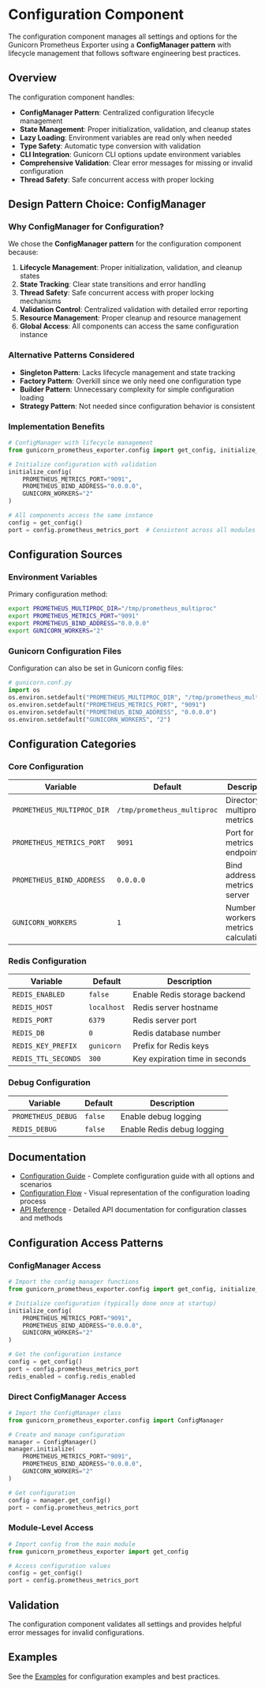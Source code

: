 # Configuration Component

The configuration component manages all settings and options for the Gunicorn Prometheus Exporter using a **ConfigManager pattern** with lifecycle management that follows software engineering best practices.

## Overview

The configuration component handles:

- **ConfigManager Pattern**: Centralized configuration lifecycle management
- **State Management**: Proper initialization, validation, and cleanup states
- **Lazy Loading**: Environment variables are read only when needed
- **Type Safety**: Automatic type conversion with validation
- **CLI Integration**: Gunicorn CLI options update environment variables
- **Comprehensive Validation**: Clear error messages for missing or invalid configuration
- **Thread Safety**: Safe concurrent access with proper locking

## Design Pattern Choice: ConfigManager

### Why ConfigManager for Configuration?

We chose the **ConfigManager pattern** for the configuration component because:

1. **Lifecycle Management**: Proper initialization, validation, and cleanup states
2. **State Tracking**: Clear state transitions and error handling
3. **Thread Safety**: Safe concurrent access with proper locking mechanisms
4. **Validation Control**: Centralized validation with detailed error reporting
5. **Resource Management**: Proper cleanup and resource management
6. **Global Access**: All components can access the same configuration instance

### Alternative Patterns Considered

- **Singleton Pattern**: Lacks lifecycle management and state tracking
- **Factory Pattern**: Overkill since we only need one configuration type
- **Builder Pattern**: Unnecessary complexity for simple configuration loading
- **Strategy Pattern**: Not needed since configuration behavior is consistent

### Implementation Benefits

```python
# ConfigManager with lifecycle management
from gunicorn_prometheus_exporter.config import get_config, initialize_config

# Initialize configuration with validation
initialize_config(
    PROMETHEUS_METRICS_PORT="9091",
    PROMETHEUS_BIND_ADDRESS="0.0.0.0",
    GUNICORN_WORKERS="2"
)

# All components access the same instance
config = get_config()
port = config.prometheus_metrics_port  # Consistent across all modules
```

## Configuration Sources

### Environment Variables

Primary configuration method:

```bash
export PROMETHEUS_MULTIPROC_DIR="/tmp/prometheus_multiproc"
export PROMETHEUS_METRICS_PORT="9091"
export PROMETHEUS_BIND_ADDRESS="0.0.0.0"
export GUNICORN_WORKERS="2"
```

### Gunicorn Configuration Files

Configuration can also be set in Gunicorn config files:

```python
# gunicorn.conf.py
import os
os.environ.setdefault("PROMETHEUS_MULTIPROC_DIR", "/tmp/prometheus_multiproc")
os.environ.setdefault("PROMETHEUS_METRICS_PORT", "9091")
os.environ.setdefault("PROMETHEUS_BIND_ADDRESS", "0.0.0.0")
os.environ.setdefault("GUNICORN_WORKERS", "2")
```

## Configuration Categories

### Core Configuration

| Variable                   | Default                     | Description                               |
| -------------------------- | --------------------------- | ----------------------------------------- |
| `PROMETHEUS_MULTIPROC_DIR` | `/tmp/prometheus_multiproc` | Directory for multiprocess metrics        |
| `PROMETHEUS_METRICS_PORT`  | `9091`                      | Port for metrics endpoint                 |
| `PROMETHEUS_BIND_ADDRESS`  | `0.0.0.0`                   | Bind address for metrics server           |
| `GUNICORN_WORKERS`         | `1`                         | Number of workers for metrics calculation |

### Redis Configuration

| Variable | Default | Description |
|----------|---------|-------------|
| `REDIS_ENABLED` | `false` | Enable Redis storage backend |
| `REDIS_HOST` | `localhost` | Redis server hostname |
| `REDIS_PORT` | `6379` | Redis server port |
| `REDIS_DB` | `0` | Redis database number |
| `REDIS_KEY_PREFIX` | `gunicorn` | Prefix for Redis keys |
| `REDIS_TTL_SECONDS` | `300` | Key expiration time in seconds |

### Debug Configuration

| Variable | Default | Description |
|----------|---------|-------------|
| `PROMETHEUS_DEBUG` | `false` | Enable debug logging |
| `REDIS_DEBUG` | `false` | Enable Redis debug logging |

## Documentation

- [Configuration Guide](configuration.md) - Complete configuration guide with all options and scenarios
- [Configuration Flow](configuration-flow.md) - Visual representation of the configuration loading process
- [API Reference](api-reference.md) - Detailed API documentation for configuration classes and methods

## Configuration Access Patterns

### ConfigManager Access
```python
# Import the config manager functions
from gunicorn_prometheus_exporter.config import get_config, initialize_config

# Initialize configuration (typically done once at startup)
initialize_config(
    PROMETHEUS_METRICS_PORT="9091",
    PROMETHEUS_BIND_ADDRESS="0.0.0.0",
    GUNICORN_WORKERS="2"
)

# Get the configuration instance
config = get_config()
port = config.prometheus_metrics_port
redis_enabled = config.redis_enabled
```

### Direct ConfigManager Access
```python
# Import the ConfigManager class
from gunicorn_prometheus_exporter.config import ConfigManager

# Create and manage configuration
manager = ConfigManager()
manager.initialize(
    PROMETHEUS_METRICS_PORT="9091",
    PROMETHEUS_BIND_ADDRESS="0.0.0.0",
    GUNICORN_WORKERS="2"
)

# Get configuration
config = manager.get_config()
port = config.prometheus_metrics_port
```

### Module-Level Access
```python
# Import config from the main module
from gunicorn_prometheus_exporter import get_config

# Access configuration values
config = get_config()
port = config.prometheus_metrics_port
```

## Validation

The configuration component validates all settings and provides helpful error messages for invalid configurations.

## Examples

See the [Examples](../examples/) for configuration examples and best practices.
